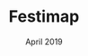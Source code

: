 ---
title: Festimap
date: April 2019
description: >-
  Progressive web app designed to share photos at festivals around the globe. Created as part of a university project with a friend.
tags:
---